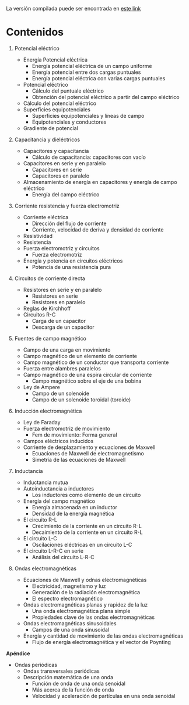 La versión compilada puede ser encontrada en [este link](https://drive.google.com/file/d/1uNT0F3syy2wQxU1ELgfKSniW6MOcKksi/view?usp=share_link)

# Contenidos

1. Potencial eléctrico
	- Energía Potencial eléctrica
		- Energía potencial eléctrica de un campo uniforme
		- Energía potencial entre dos cargas puntuales
		- Energía potencial eléctrica con varias cargas puntuales
	- Potencial eléctrico
		- Cálculo del puntuale eléctrico
		- Obtención del potencial eléctrico a partir del campo eléctrico
	- Cálculo del potencial eléctrico
	- Superficies equipotenciales
		- Superficies equipotenciales y líneas de campo
		- Equipotenciales y conductores
	- Gradiente de potencial

2. Capacitancia y dieléctricos
	- Capacitores y capacitancia
		- Cálculo de capacitancia: capacitores con vacío
	- Capacitores en serie y en paralelo
		- Capacitores en serie
		- Capacitores en paralelo
	- Almacenamiento de energía en capacitores y energía de campo eléctrico
		- Energía del campo eléctrico

3. Corriente resistencia y fuerza electromotriz
	- Corriente eléctrica
		- Dirección del flujo de corriente
		- Corriente, velocidad de deriva y densidad de corriente
	- Resistividad
	- Resistencia
	- Fuerza electromotriz y circuitos
		- Fuerza electromotriz
	- Energía y potencia en circuitos eléctricos
		- Potencia de una resistencia pura

4. Circuitos de corriente directa
	- Resistores en serie y en paralelo
		- Resistores en serie
		- Resistores en paralelo
	- Reglas de Kirchhoff
	- Circuitos R-C
		- Carga de un capacitor
		- Descarga de un capacitor

5. Fuentes de campo magnético
	- Campo de una carga en movimiento
	- Campo magnético de un elemento de corriente
	- Campo magnético de un conductor que transporta corriente
	- Fuerza entre alambres paralelos
	- Campo magnético de una espira circular de corriente
		- Campo magnético sobre el eje de una bobina
	- Ley de Ampere
		- Campo de un solenoide
		- Campo de un solenoide toroidal (toroide)

6. Inducción electromagnética
	- Ley de Faraday
	- Fuerza electromotriz de movimiento
		- Fem de movimiento: Forma general
	- Campos eléctricos inducidos
	- Corriente de desplazamiento y ecuaciones de Maxwell
		- Ecuaciones de Maxwell de electromagnetismo
		- Simetría de las ecuaciones de Maxwell

7. Inductancia
	- Inductancia mutua
	- Autoinductancia a inductores
		- Los inductores como elemento de un circuito
	- Energía del campo magnético
		- Energía almacenada en un inductor
		- Densidad de la energía magnética
	- El circuito R-L
		- Crecimiento de la corriente en un circuito R-L
		- Decaimiento de la corriente en un circuito R-L
	- El circuito L-C
		- Oscilaciones eléctricas en un circuito L-C
	- El circuito L-R-C en serie
		- Análisis del circuito L-R-C
	
8. Ondas electromagnéticas
	- Ecuaciones de Maxwell y odnas electromagnéticas
		- Electricidad, magnetismo y luz
		- Generación de la radiación electromagnética
		- El espectro electromagnético
	- Ondas electromagnéticas planas y rapidez de la luz
		- Una onda electromagnética plana simple
		- Propiedades clave de las ondas electromagnéticas
	- Ondas electromagnéticas sinusoidales
		- Campos de una onda sinusoidal
	- Energía y cantidad de movimiento de las ondas electromagnéticas
		- Flujo de energía electromagnética y el vector de Poynting

**Apéndice**
- Ondas periódicas
	- Ondas transversales periódicas
	- Descripción matemática de una onda
		- Función de onda de una onda senoidal
		- Más acerca de la función de onda
		- Velocidad y aceleración de partículas en una onda senoidal
